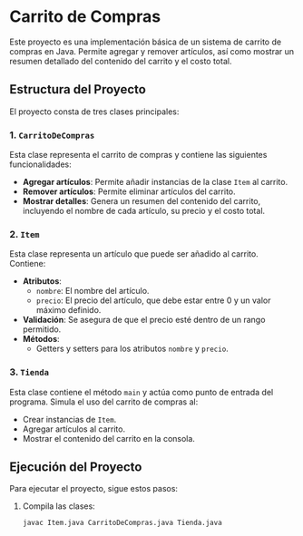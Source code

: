 # Carrito de Compras

Este proyecto es una implementación básica de un sistema de carrito de compras en Java. Permite agregar y remover artículos, así como mostrar un resumen detallado del contenido del carrito y el costo total.

## Estructura del Proyecto

El proyecto consta de tres clases principales:

### 1. `CarritoDeCompras`
Esta clase representa el carrito de compras y contiene las siguientes funcionalidades:
- **Agregar artículos**: Permite añadir instancias de la clase `Item` al carrito.
- **Remover artículos**: Permite eliminar artículos del carrito.
- **Mostrar detalles**: Genera un resumen del contenido del carrito, incluyendo el nombre de cada artículo, su precio y el costo total.

### 2. `Item`
Esta clase representa un artículo que puede ser añadido al carrito. Contiene:
- **Atributos**:
  - `nombre`: El nombre del artículo.
  - `precio`: El precio del artículo, que debe estar entre 0 y un valor máximo definido.
- **Validación**: Se asegura de que el precio esté dentro de un rango permitido.
- **Métodos**:
  - Getters y setters para los atributos `nombre` y `precio`.

### 3. `Tienda`
Esta clase contiene el método `main` y actúa como punto de entrada del programa. Simula el uso del carrito de compras al:
- Crear instancias de `Item`.
- Agregar artículos al carrito.
- Mostrar el contenido del carrito en la consola.

## Ejecución del Proyecto

Para ejecutar el proyecto, sigue estos pasos:

1. Compila las clases:
   ```bash
   javac Item.java CarritoDeCompras.java Tienda.java